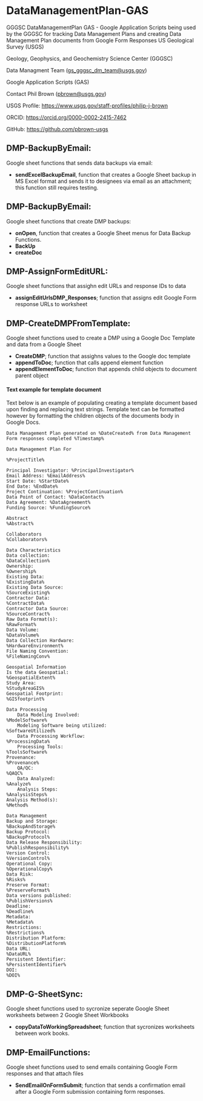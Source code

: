 # DataManagementPlan-GAS
GGGSC DataManagementPlan GAS - Google Application Scripts being used by the GGGSC for tracking Data Management Plans and creating Data Management Plan documents from Google Form Responses
US Geological Survey (USGS)

Geology, Geophysics, and Geochemistry Science Center (GGGSC)

Data Managment Team (gs_gggsc_dm_team@usgs.gov)

Google Application Scripts (GAS)

Contact Phil Brown (pbrown@usgs.gov)

USGS Profile: https://www.usgs.gov/staff-profiles/philip-j-brown

ORCID: https://orcid.org/0000-0002-2415-7462

GitHub: https://github.com/pbrown-usgs


## DMP-BackupByEmail:

Google sheet functions that sends data backups via email:

- **sendExcelBackupEmail**, function that creates a Google Sheet backup in MS Excel format and sends it to designees via email as an attachment; this function still requires testing.

## DMP-BackupByEmail:

Google sheet functions that create DMP backups:

- **onOpen**, function that creates a Google Sheet menus for Data Backup Functions.
- **BackUp**
- **createDoc**


## DMP-AssignFormEditURL:
Google sheet functions that assighn edit URLs and response IDs to data

- **assignEditUrlsDMP_Responses**; function that assigns edit Google Form response URLs to worksheet

## DMP-CreateDMPFromTemplate:
Google sheet functions used to create a DMP using a Google Doc Template and data from a Google Sheet

- **CreateDMP**; function that assighns values to the Google doc template
- **appendToDoc**; function that calls append element function
- **appendElementToDoc**; function that appends child objects to document parent object

#### Text example for template document
Text below is an example of populating creating a template document based upon finding and replacing text strings.  Template text can be formatted however by formatting the children objects of the documents body in Google Docs.

```
Data Management Plan generated on %DateCreated% from Data Management Form responses completed %Timestamp%

Data Management Plan For

%ProjectTitle%

Principal Investigator: %PrincipalInvestigator%
Email Address: %EmailAddress%
Start Date: %StartDate%
End Date: %EndDate%
Project Continuation: %ProjectContinuation%
Data Point of Contact: %DataContact%
Data Agreement: %DataAgreement%
Funding Source: %FundingSource%

Abstract
%Abstract%

Collaborators
%Collaborators%

Data Characteristics
Data collection: 
%DataCollection%
Ownership: 
%Ownership%
Existing Data: 
%ExistingData%
Existing Data Source: 
%SourceExisting%
Contractor Data: 
%ContractData%
Contractor Data Source: 
%SourceContract%
Raw Data Format(s): 
%RawFormat%
Data Volume: 
%DataVolume%
Data Collection Hardware: 
%HardwareEnvironment%
File Naming Convention: 
%FileNamingConv%

Geospatial Information
Is the data Geospatial: 
%GeospatialExtent% 
Study Area: 
%StudyAreaGIS%
Geospatial Footprint:  
%GISfootprint%

Data Processing
	Data Modeling Involved:
%ModelSoftware%
	Modeling Software being utilized:
%SoftwareUtilized%
	Data Processing Workflow:
%ProcessingData%
	Processing Tools:
%ToolsSoftware%
Provenance:
%Provenance%
	QA/QC:
%QAQC%
	Data Analyzed:
%Analyze%	
	Analysis Steps:
%AnalysisSteps%
Analysis Method(s):
%Method%	

Data Management
Backup and Storage:
%BackupAndStorage%
Backup Protocol:
%BackupProtocol%
Data Release Responsibility:
%PublishResponsibility%
Version Control:
%VersionControl%
Operational Copy:
%OperationalCopy%
Data Risk:
%Risks%
Preserve Format:
%PreserveFormat%
Data versions published:
%PublishVersions%
Deadline:
%Deadline%
Metadata:
%Metadata%
Restrictions:
%Restrictions%
Distribution Platform:
%DistributionPlatform%
Data URL:
%DataURL%
Persistent Identifier:
%PersistentIdentifier%
DOI:
%DOI%
```

## DMP-G-SheetSync:
Google sheet functions used to sycronize seperate Google Sheet worksheets between 2 Google Sheet Workbooks

- **copyDataToWorkingSpreadsheet**; function that sycronizes worksheets between work books. 

## DMP-EmailFunctions:
Google sheet functions used to send emails containing Google Form responses and that attach files

- **SendEmailOnFormSubmit**; function that sends a confirmation email after a Google Form submission containing form responses. 



